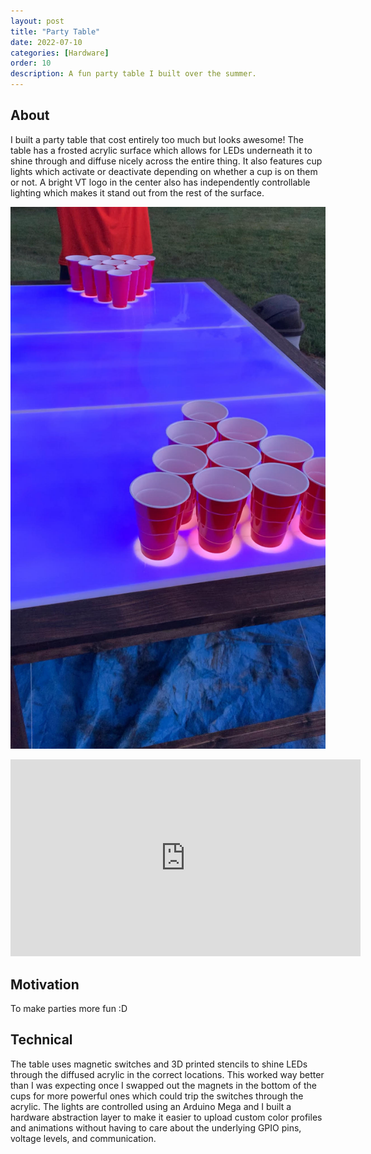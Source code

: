 ```yaml
---
layout: post
title: "Party Table"
date: 2022-07-10
categories: [Hardware]
order: 10
description: A fun party table I built over the summer.
---
```



## About
I built a party table that cost entirely too much but looks awesome! The table has a frosted acrylic surface which allows for LEDs underneath it to shine through and diffuse nicely across the entire thing. It also features cup lights which activate or deactivate depending on whether a cup is on them or not. A bright VT logo in the center also has independently controllable lighting which makes it stand out from the rest of the surface.

![alt text](<../assets/images/table-project/table (1).jpg>)

<iframe width="560" height="315" src="https://youtube.com/embed/qYee4Vwv9Ec?si=aA-AaADb2S2ZZhdk" title="YouTube video player" frameborder="0" allow="accelerometer; autoplay; clipboard-write; encrypted-media; gyroscope; picture-in-picture; web-share" referrerpolicy="strict-origin-when-cross-origin" allowfullscreen></iframe>

## Motivation
To make parties more fun :D

## Technical
The table uses magnetic switches and 3D printed stencils to shine LEDs through the diffused acrylic in the correct locations. This worked way better than I was expecting once I swapped out the magnets in the bottom of the cups for more powerful ones which could trip the switches through the acrylic. The lights are controlled using an Arduino Mega and I built a hardware abstraction layer to make it easier to upload custom color profiles and animations without having to care about the underlying GPIO pins, voltage levels, and communication.